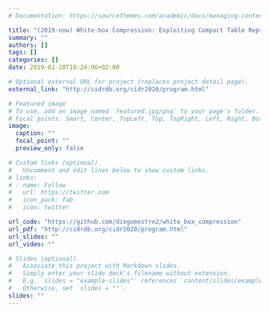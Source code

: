 ```yaml
---
# Documentation: https://sourcethemes.com/academic/docs/managing-content/

title: "(2019-now) White-box Compression: Exploiting Compact Table Representation"
summary: ""
authors: []
tags: []
categories: []
date: 2019-01-28T10:24:06+02:00

# Optional external URL for project (replaces project detail page).
external_link: "http://cidrdb.org/cidr2020/program.html"

# Featured image
# To use, add an image named `featured.jpg/png` to your page's folder.
# Focal points: Smart, Center, TopLeft, Top, TopRight, Left, Right, BottomLeft, Bottom, BottomRight.
image:
  caption: ""
  focal_point: ""
  preview_only: false

# Custom links (optional).
#   Uncomment and edit lines below to show custom links.
# links:
# - name: Follow
#   url: https://twitter.com
#   icon_pack: fab
#   icon: twitter

url_code: "https://github.com/diegomestre2/white_box_compression"
url_pdf: "http://cidrdb.org/cidr2020/program.html"
url_slides: ""
url_video: ""

# Slides (optional).
#   Associate this project with Markdown slides.
#   Simply enter your slide deck's filename without extension.
#   E.g. `slides = "example-slides"` references `content/slides/example-slides.md`.
#   Otherwise, set `slides = ""`.
slides: ""
---
```

